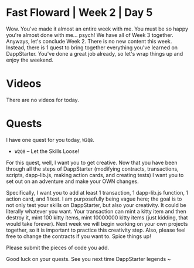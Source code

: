 # Fast Floward | Week 2 | Day 5

Wow. You've made it almost an entire week with me. You must be so happy you're almost done with me... psych! We have all of Week 3 together. Anyways, let's conclude Week 2. There is no new content this week. Instead, there is 1 quest to bring together everything you've learned on DappStarter. You've done a great job already, so let's wrap things up and enjoy the weekend.

# Videos

There are no videos for today.

# Quests

I have one quest for you today, `W2Q8`.

- `W2Q8` – Let the Skills Loose!

For this quest, well, I want you to get creative. Now that you have been through all the steps of DappStarter (modifying contracts, transactions, scripts, dapp-lib.js, making action cards, and creating tests) I want you to set out on an adventure and make your OWN changes.

Specifically, I want you to add at least 1 transaction, 1 dapp-lib.js function, 1 action card, and 1 test. I am purposefully being vague here; the goal is to not only test your skills on DappStarter, but also your creativity. It could be literally whatever you want. Your transaction can mint a kitty item and then destroy it, mint 100 kitty items, mint 10000000 kitty items (just kidding, that would take forever). Next week we will begin working on your own projects together, so it is important to practice this creativity step. Also, please feel free to change the contracts if you want to. Spice things up! 

Please submit the pieces of code you add.



Good luck on your quests. See you next time DappStarter legends ~